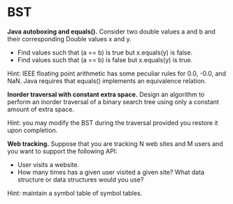 # BST

**Java autoboxing and equals().** Consider two double values a and b and their
corresponding Double values x and y.
* Find values such that (a == b) is true but x.equals(y) is false.
* Find values such that (a == b) is false but x.equals(y) is true.

Hint: IEEE floating point arithmetic has some peculiar rules for 0.0, -0.0, and
NaN. Java requires that equals() implements an equivalence relation.

**Inorder traversal with constant extra space.** Design an algorithm to perform an
inorder traversal of a binary search tree using only a constant amount of extra space.

Hint: you may modify the BST during the traversal provided you restore it upon completion.

**Web tracking.** Suppose that you are tracking N web sites and M users and you
want to support the following API:
* User visits a website.
* How many times has a given user visited a given site?
What data structure or data structures would you use?

Hint: maintain a symbol table of symbol tables.
